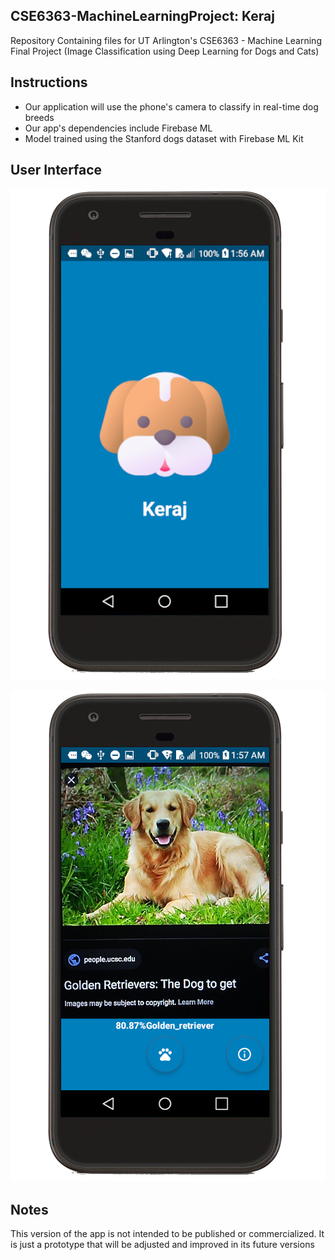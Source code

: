 ## CSE6363-MachineLearningProject: Keraj
Repository Containing files for UT Arlington's CSE6363 - Machine Learning Final Project (Image Classification using Deep Learning for Dogs and Cats)

## Instructions

* Our application will use the phone's camera to classify in real-time dog breeds
* Our app's dependencies include Firebase ML
* Model trained using the Stanford dogs dataset with Firebase ML Kit

## User Interface
![Keraj splashscreen](/screenshots/keraj_splashscreen.png)

![Keraj mainscreen](/screenshots/keraj_mainscreen.png)





## Notes

This version of the app is not intended to be published or commercialized. It is just a prototype that will be adjusted and improved in its future versions
